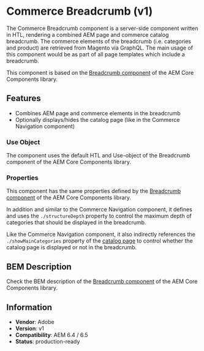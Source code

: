 <!--
Copyright 2019 Adobe Systems Incorporated

Licensed under the Apache License, Version 2.0 (the "License");
you may not use this file except in compliance with the License.
You may obtain a copy of the License at

    http://www.apache.org/licenses/LICENSE-2.0

Unless required by applicable law or agreed to in writing, software
distributed under the License is distributed on an "AS IS" BASIS,
WITHOUT WARRANTIES OR CONDITIONS OF ANY KIND, either express or implied.
See the License for the specific language governing permissions and
limitations under the License.
-->

# Commerce Breadcrumb (v1)

The Commerce Breadcrumb component is a server-side component written in HTL, rendering a combined AEM page and commerce catalog breadcrumb.
The commerce elements of the breadcrumb (i.e. categories and product) are retrieved from Magento via GraphQL. The main usage of this component would be as part of all page templates which include a breadcrumb.

This component is based on the [Breadcrumb component](https://github.com/adobe/aem-core-wcm-components/tree/master/content/src/content/jcr_root/apps/core/wcm/components/breadcrumb/v2/breadcrumb) of the AEM Core Components library.

## Features

- Combines AEM page and commerce elements in the breadcrumb
- Optionally displays/hides the catalog page (like in the Commerce Navigation component)

### Use Object

The component uses the default HTL and Use-object of the Breadcrumb component of the AEM Core Components library.

### Properties

This component has the same properties defined by the [Breadcrumb component](https://github.com/adobe/aem-core-wcm-components/tree/master/content/src/content/jcr_root/apps/core/wcm/components/breadcrumb/v2/breadcrumb) of the AEM Core Components library.

In addition and similar to the Commerce Navigation component, it defines and uses the `./structureDepth` property to control the maximum depth of categories that should be displayed in the breadcrumb.

Like the Commerce Navigation component, it also indirectly references the `./showMainCategories` property of the [catalog page](ui.apps/src/main/content/jcr_root/apps/core/cif/components/structure/catalogpage/v1/catalogpage) to control whether the catalog page is displayed or not in the breadcrumb.

## BEM Description

Check the BEM description of the [Breadcrumb component](https://github.com/adobe/aem-core-wcm-components/tree/master/content/src/content/jcr_root/apps/core/wcm/components/breadcrumb/v2/breadcrumb) of the AEM Core Components library.

## Information

- **Vendor**: Adobe
- **Version**: v1
- **Compatibility**: AEM 6.4 / 6.5
- **Status**: production-ready
